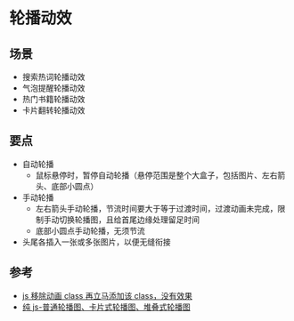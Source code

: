 # 轮播动效

## 场景

- 搜索热词轮播动效
- 气泡提醒轮播动效
- 热门书籍轮播动效
- 卡片翻转轮播动效

## 要点

- 自动轮播
  - 鼠标悬停时，暂停自动轮播（悬停范围是整个大盒子，包括图片、左右箭头、底部小圆点）
- 手动轮播
  - 左右箭头手动轮播，节流时间要大于等于过渡时间，过渡动画未完成，限制手动切换轮播图，且给首尾边缘处理留足时间
  - 底部小圆点手动轮播，无须节流
- 头尾各插入一张或多张图片，以便无缝衔接

## 参考

- [js 移除动画 class 再立马添加该 class，没有效果](https://segmentfault.com/q/1010000010651887)
- [纯 js-普通轮播图、卡片式轮播图、堆叠式轮播图](https://juejin.cn/post/6844903939159277576)
